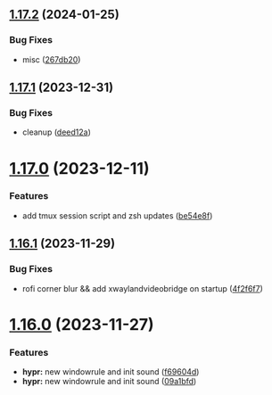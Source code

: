 ## [1.17.2](https://github.com/aayushrathor/dotfiles/compare/v1.17.1...v1.17.2) (2024-01-25)


### Bug Fixes

* misc ([267db20](https://github.com/aayushrathor/dotfiles/commit/267db207e2f5d8be8cd45db29d8706784ed509d0))



## [1.17.1](https://github.com/aayushrathor/dotfiles/compare/v1.17.0...v1.17.1) (2023-12-31)


### Bug Fixes

* cleanup ([deed12a](https://github.com/aayushrathor/dotfiles/commit/deed12a0adcca0487b991983781aed28f47d7130))



# [1.17.0](https://github.com/aayushrathor/dotfiles/compare/v1.16.1...v1.17.0) (2023-12-11)


### Features

* add tmux session script and zsh updates ([be54e8f](https://github.com/aayushrathor/dotfiles/commit/be54e8f40ee46ee9e38317738ad83792c692314b))



## [1.16.1](https://github.com/aayushrathor/dotfiles/compare/v1.16.0...v1.16.1) (2023-11-29)


### Bug Fixes

* rofi corner blur && add xwaylandvideobridge on startup ([4f2f6f7](https://github.com/aayushrathor/dotfiles/commit/4f2f6f7947f6efc28698836c2927e41e9ca1c7dd))



# [1.16.0](https://github.com/aayushrathor/dotfiles/compare/v1.15.0...v1.16.0) (2023-11-27)


### Features

* **hypr:** new windowrule and init sound ([f69604d](https://github.com/aayushrathor/dotfiles/commit/f69604db2e0e8dd6e86c2e909b3673f7ce5cb0ce))
* **hypr:** new windowrule and init sound ([09a1bfd](https://github.com/aayushrathor/dotfiles/commit/09a1bfdc989348000e89145933b44c85525cc67a))



